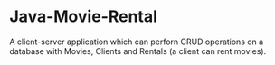 # Java-Movie-Rental

A client-server application which can perforn CRUD operations on a database with Movies, Clients and Rentals (a client can rent movies).

